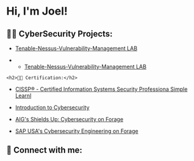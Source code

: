 <h1>Hi, I'm Joel! <br/></h1>

<h2>👨‍💻 CyberSecurity Projects:</h2>

  - [Tenable-Nessus-Vulnerability-Management LAB](https://github.com/layemx/Tenable-Nessus-Vulnerability-Management-Lab/tree/main)

  -  - [Tenable-Nessus-Vulnerability-Management LAB](https://github.com/layemx/Tenable-Nessus-Vulnerability-Management-Lab/tree/main)

    <h2>👨‍💻 Certification:</h2>

  - [CISSP® - Certified Information Systems Security Professiona Simple Learnl](https://simpli-web.app.link/e/zM1Dk77sVDb)

  - [Introduction to Cybersecurity](https://www.credly.com/badges/3c5414a4-e4db-4e9e-b74e-72357e9453ee/public_url)

  - [AIG's Shields Up: Cybersecurity on Forage](https://www.theforage.com/virtual-internships/prototype/2ZFnEGEDKTQMtEv9C/AIG-Cybersecurity-Virtual-Experience-Program)

  - [SAP USA's Cybersecurity Engineering on Forage](https://www.theforage.com/virtual-internships/prototype/5L6aBHz9ZYCs4eibk/SAP-Cybersecurity-Virtual-Internship-Program)

    

    




<h2> 🤳 Connect with me:</h2>


[linkedin]: https://www.linkedin.com/in/olayemi-joel-mnse-coren-212a7964

<!--
**layemx/layemx** is a ✨ _special_ ✨ repository because its `README.md` (this file) appears on your GitHub profile.

Here are some ideas to get you started:

- 🔭 I’m currently working on ...
- 🌱 I’m currently learning ...
- 👯 I’m looking to collaborate on ...
- 🤔 I’m looking for help with ...
- 💬 Ask me about ...
- 📫 How to reach me: ...
- 😄 Pronouns: ...
- ⚡ Fun fact: ...
-->

